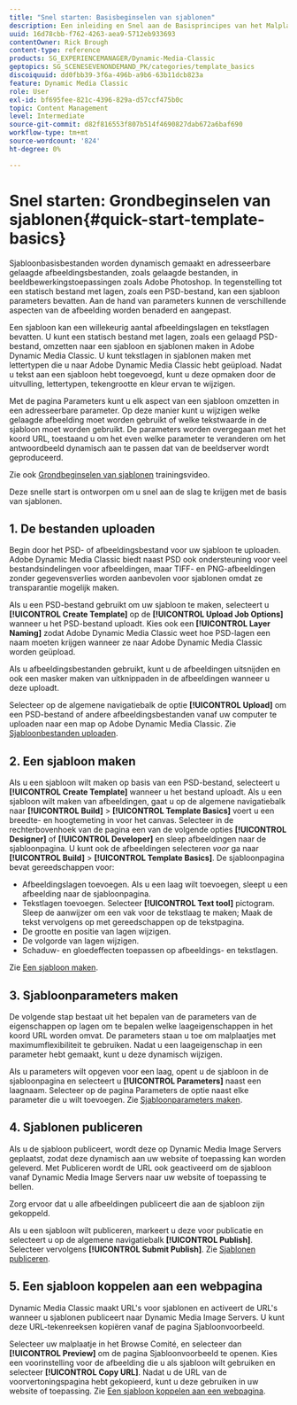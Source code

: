 ```yaml
---
title: "Snel starten: Basisbeginselen van sjablonen"
description: Een inleiding en Snel aan de Basisprincipes van het Malplaatje helpen u in Adobe Dynamic Media Classic opstaan en snel in werking stellen.
uuid: 16d78cbb-f762-4263-aea9-5712eb933693
contentOwner: Rick Brough
content-type: reference
products: SG_EXPERIENCEMANAGER/Dynamic-Media-Classic
geptopics: SG_SCENESEVENONDEMAND_PK/categories/template_basics
discoiquuid: dd0fbb39-3f6a-496b-a9b6-63b11dcb823a
feature: Dynamic Media Classic
role: User
exl-id: bf695fee-821c-4396-829a-d57ccf475b0c
topic: Content Management
level: Intermediate
source-git-commit: d82f816553f807b514f4690827dab672a6baf690
workflow-type: tm+mt
source-wordcount: '824'
ht-degree: 0%

---
```


# Snel starten: Grondbeginselen van sjablonen{#quick-start-template-basics}

Sjabloonbasisbestanden worden dynamisch gemaakt en adresseerbare gelaagde afbeeldingsbestanden, zoals gelaagde bestanden, in beeldbewerkingstoepassingen zoals Adobe Photoshop. In tegenstelling tot een statisch bestand met lagen, zoals een PSD-bestand, kan een sjabloon parameters bevatten. Aan de hand van parameters kunnen de verschillende aspecten van de afbeelding worden benaderd en aangepast.

Een sjabloon kan een willekeurig aantal afbeeldingslagen en tekstlagen bevatten. U kunt een statisch bestand met lagen, zoals een gelaagd PSD-bestand, omzetten naar een sjabloon en sjablonen maken in Adobe Dynamic Media Classic. U kunt tekstlagen in sjablonen maken met lettertypen die u naar Adobe Dynamic Media Classic hebt geüpload. Nadat u tekst aan een sjabloon hebt toegevoegd, kunt u deze opmaken door de uitvulling, lettertypen, tekengrootte en kleur ervan te wijzigen.

Met de pagina Parameters kunt u elk aspect van een sjabloon omzetten in een adresseerbare parameter. Op deze manier kunt u wijzigen welke gelaagde afbeelding moet worden gebruikt of welke tekstwaarde in de sjabloon moet worden gebruikt. De parameters worden overgegaan met het koord URL, toestaand u om het even welke parameter te veranderen om het antwoordbeeld dynamisch aan te passen dat van de beeldserver wordt geproduceerd.

Zie ook [Grondbeginselen van sjablonen](https://s7d5.scene7.com/s7viewers/html5/VideoViewer.html?videoserverurl=https://s7d5.scene7.com/is/content/&amp;emailurl=https://s7d5.scene7.com/s7/emailFriend&amp;serverUrl=https://s7d5.scene7.com/is/image/&amp;config=Scene7SharedAssets/Universal_HTML5_Video&amp;contenturl=https://s7d5.scene7.com/skins/&amp;asset=S7tutorials/553_Template%20Basics_converted%20renamed_Dynamic%20Banners-AVS) trainingsvideo.

Deze snelle start is ontworpen om u snel aan de slag te krijgen met de basis van sjablonen.

## 1. De bestanden uploaden

Begin door het PSD- of afbeeldingsbestand voor uw sjabloon te uploaden. Adobe Dynamic Media Classic biedt naast PSD ook ondersteuning voor veel bestandsindelingen voor afbeeldingen, maar TIFF- en PNG-afbeeldingen zonder gegevensverlies worden aanbevolen voor sjablonen omdat ze transparantie mogelijk maken.

Als u een PSD-bestand gebruikt om uw sjabloon te maken, selecteert u **[!UICONTROL Create Template]** op de **[!UICONTROL Upload Job Options]** wanneer u het PSD-bestand uploadt. Kies ook een **[!UICONTROL Layer Naming]** zodat Adobe Dynamic Media Classic weet hoe PSD-lagen een naam moeten krijgen wanneer ze naar Adobe Dynamic Media Classic worden geüpload.

Als u afbeeldingsbestanden gebruikt, kunt u de afbeeldingen uitsnijden en ook een masker maken van uitknippaden in de afbeeldingen wanneer u deze uploadt.

Selecteer op de algemene navigatiebalk de optie **[!UICONTROL Upload]** om een PSD-bestand of andere afbeeldingsbestanden vanaf uw computer te uploaden naar een map op Adobe Dynamic Media Classic. Zie [Sjabloonbestanden uploaden](uploading-template-files.md#uploading_template_files).

## 2. Een sjabloon maken

Als u een sjabloon wilt maken op basis van een PSD-bestand, selecteert u **[!UICONTROL Create Template]** wanneer u het bestand uploadt. Als u een sjabloon wilt maken van afbeeldingen, gaat u op de algemene navigatiebalk naar **[!UICONTROL Build]** > **[!UICONTROL Template Basics]** voert u een breedte- en hoogtemeting in voor het canvas. Selecteer in de rechterbovenhoek van de pagina een van de volgende opties **[!UICONTROL Designer]** of **[!UICONTROL Developer]** en sleep afbeeldingen naar de sjabloonpagina. U kunt ook de afbeeldingen selecteren *voor* ga naar **[!UICONTROL Build]** > **[!UICONTROL Template Basics]**. De sjabloonpagina bevat gereedschappen voor:

* Afbeeldingslagen toevoegen. Als u een laag wilt toevoegen, sleept u een afbeelding naar de sjabloonpagina.
* Tekstlagen toevoegen. Selecteer **[!UICONTROL Text tool]** pictogram. Sleep de aanwijzer om een vak voor de tekstlaag te maken; Maak de tekst vervolgens op met gereedschappen op de tekstpagina.
* De grootte en positie van lagen wijzigen.
* De volgorde van lagen wijzigen.
* Schaduw- en gloedeffecten toepassen op afbeeldings- en tekstlagen.

Zie [Een sjabloon maken](creating-template.md#creating_a_template).

## 3. Sjabloonparameters maken

De volgende stap bestaat uit het bepalen van de parameters van de eigenschappen op lagen om te bepalen welke laageigenschappen in het koord URL worden omvat. De parameters staan u toe om malplaatjes met maximumflexibiliteit te gebruiken. Nadat u een laageigenschap in een parameter hebt gemaakt, kunt u deze dynamisch wijzigen.

Als u parameters wilt opgeven voor een laag, opent u de sjabloon in de sjabloonpagina en selecteert u **[!UICONTROL Parameters]** naast een laagnaam. Selecteer op de pagina Parameters de optie naast elke parameter die u wilt toevoegen. Zie [Sjabloonparameters maken](creating-template-parameters.md#creating_template_parameters).

## 4. Sjablonen publiceren

Als u de sjabloon publiceert, wordt deze op Dynamic Media Image Servers geplaatst, zodat deze dynamisch aan uw website of toepassing kan worden geleverd. Met Publiceren wordt de URL ook geactiveerd om de sjabloon vanaf Dynamic Media Image Servers naar uw website of toepassing te bellen.

Zorg ervoor dat u alle afbeeldingen publiceert die aan de sjabloon zijn gekoppeld.

Als u een sjabloon wilt publiceren, markeert u deze voor publicatie en selecteert u op de algemene navigatiebalk **[!UICONTROL Publish]**. Selecteer vervolgens **[!UICONTROL Submit Publish]**. Zie [Sjablonen publiceren](publishing-templates.md#publishing_templates).

## 5. Een sjabloon koppelen aan een webpagina

Dynamic Media Classic maakt URL&#39;s voor sjablonen en activeert de URL&#39;s wanneer u sjablonen publiceert naar Dynamic Media Image Servers. U kunt deze URL-tekenreeksen kopiëren vanaf de pagina Sjabloonvoorbeeld.

Selecteer uw malplaatje in het Browse Comité, en selecteer dan **[!UICONTROL Preview]** om de pagina Sjabloonvoorbeeld te openen. Kies een voorinstelling voor de afbeelding die u als sjabloon wilt gebruiken en selecteer **[!UICONTROL Copy URL]**. Nadat u de URL van de voorvertoningspagina hebt gekopieerd, kunt u deze gebruiken in uw website of toepassing. Zie [Een sjabloon koppelen aan een webpagina](linking-template-web-page.md#linking_a_template_to_a_web_page).
